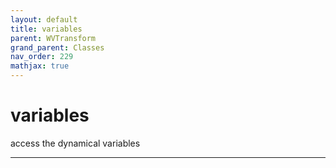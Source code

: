 ```yaml
---
layout: default
title: variables
parent: WVTransform
grand_parent: Classes
nav_order: 229
mathjax: true
---
```


#  variables

access the dynamical variables


---

